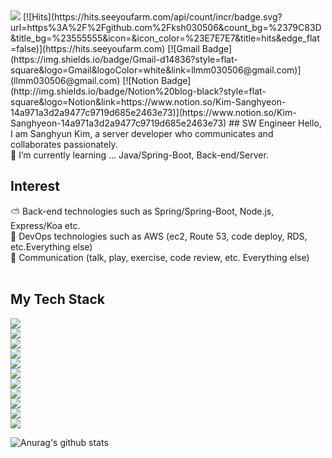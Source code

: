 <img src="https://capsule-render.vercel.app/api?type=Wave&color=auto&height=300&section=header&text=capsule%20render&fontSize=90" />
[![Hits](https://hits.seeyoufarm.com/api/count/incr/badge.svg?url=https%3A%2F%2Fgithub.com%2Fksh030506&count_bg=%2379C83D&title_bg=%23555555&icon=&icon_color=%23E7E7E7&title=hits&edge_flat=false)](https://hits.seeyoufarm.com)
[![Gmail Badge](https://img.shields.io/badge/Gmail-d14836?style=flat-square&logo=Gmail&logoColor=white&link=llmm030506@gmail.com)](llmm030506@gmail.com)
[![Notion Badge](http://img.shields.io/badge/Notion%20blog-black?style=flat-square&logo=Notion&link=https://www.notion.so/Kim-Sanghyeon-14a971a3d2a9477c9719d685e2463e73)](https://www.notion.so/Kim-Sanghyeon-14a971a3d2a9477c9719d685e2463e73)
## SW Engineer
Hello, I am Sanghyun Kim, a server developer who communicates and collaborates passionately.<br/>
🌱 I’m currently learning ... Java/Spring-Boot, Back-end/Server.<br/>

## Interest
⛅ Back-end technologies such as Spring/Spring-Boot, Node.js, Express/Koa etc.<br/>
💼 DevOps technologies such as AWS (ec2, Route 53, code deploy, RDS, etc.Everything else)<br/>
👬 Communication (talk, play, exercise, code review, etc. Everything else)<br/><br/>

## My Tech Stack
<img src="https://img.shields.io/badge/Python-3766AB?style=flat-square&logo=Python&logoColor=white"/></a>  
<img src="https://img.shields.io/badge/C-A8B9CC?style=flat-square&logo=C&logoColor=white"/></a>  
<img src="https://img.shields.io/badge/Java-007396?style=flat-square&logo=Java&logoColor=white"/></a>  
<img src="https://img.shields.io/badge/JavaScript-F7DF1E?style=flat-square&logo=JavaScript&logoColor=white"/></a>  
<img src="https://img.shields.io/badge/AWS-232F3E?style=flat-square&logo=Amazon&logoColor=white"/></a>  
<img src="https://img.shields.io/badge/Spring-6DB33f?style=flat-square&logo=Spring&logoColor=white"/></a>  
<img src="https://img.shields.io/badge/MySQL-4479A1?style=flat-square&logo=MySQL&logoColor=white"/></a>  
<img src="https://img.shields.io/badge/Django-092E20?style=flat-square&logo=Django&logoColor=white"/></a>  
<img src="https://img.shields.io/badge/GitHub-181717?style=flat-square&logo=GitHub&logoColor=white"/></a>  
<img src="https://img.shields.io/badge/Node-339933?style=flat-square&logo=Node.js&logoColor=white"/></a>  
<img src="https://img.shields.io/badge/Oracle-F80000?style=flat-square&logo=Oracle&logoColor=white"/></a>  

![Anurag's github stats](https://github-readme-stats.vercel.app/api?username=ksh030506&show_icons=true)<br/>

<br/>
<br/>
